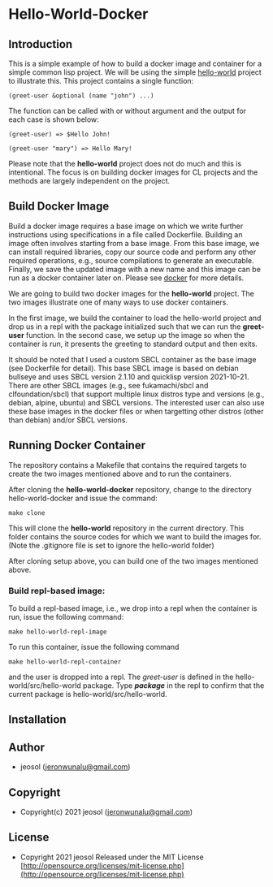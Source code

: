 # Hello-World-Docker

## Introduction
This is a simple example of how to build a docker image and container for a simple common lisp project. We will be using the simple [hello-world](https://github.com/jeosol/hello-world) project to illustrate this. This project contains a single function:
```
(greet-user &optional (name "john") ...)
```
The function can be called with or without argument and the output for each case is shown below:
```
(greet-user) => $Hello John!
```
```
(greet-user "mary") => Hello Mary!
```
Please note that the **hello-world** project does not do much and this is intentional. The focus is on building docker images for CL projects and the methods
are largely independent on the project.

## Build Docker Image

Build a docker image requires a base image on which we write further instructions using specifications in a file called Dockerfile. Building an image often involves starting from a base image. From this base image, we can install required libraries, copy our source code and perform any other required operations, e.g., source compilations to generate an executable. Finally, we save the updated image with a new name and this image can be run as a docker container later on. Please see [docker](https://docs.docker.com/engine/reference/builder/) for more details. 

We are going to build two docker images for the **hello-world** project. The two images illustrate one of many ways to use docker containers.

In the first image, we build the container to load the hello-world project and
drop us in a repl with the package initialized such that we can run the
**greet-user** function. In the second case, we setup up the image so when the container is run, it presents the greeting to standard output and then exits.

It should be noted that I used a custom SBCL container as the base image (see Dockerfile for detail). This base SBCL image is based on debian bullseye and uses SBCL version 2.1.10 and quicklisp version 2021-10-21. There are other SBCL images (e.g., see fukamachi/sbcl and clfoundation/sbcl) that support multiple linux distros type and versions (e.g., debian, alpine, ubuntu) and SBCL versions. The interested user can also use these base images in the docker files or when targetting other distros (other than debian) and/or SBCL versions.

## Running Docker Container
The repository contains a Makefile that contains the required targets to create the two images mentioned above and to run the containers.

After cloning the **hello-world-docker** repository, change to the directory hello-world-docker and issue the command:
```
make clone
```
This will clone the **hello-world** repository in the current directory. This folder contains the source codes for which we want to build the images for. (Note the .gitignore file is set to ignore the hello-world folder)

After cloning setup above, you can build one of the two images mentioned above.

### Build repl-based image:
To build a repl-based image, i.e., we drop into a repl when the container is run, issue the following command:
```
make hello-world-repl-image
```
To run this container, issue the following command
```
make hello-world-repl-container
```
and the user is dropped into a repl. The *greet-user* is defined in the hello-world/src/hello-world package. Type ***package*** in the repl to confirm that the current package is hello-world/src/hello-world.

## Installation

## Author

* jeosol (jeronwunalu@gmail.com)

## Copyright

* Copyright(c) 2021 jeosol (jeronwunalu@gmail.com)


## License

* Copyright 2021 jeosol Released under the MIT License [http://opensource.org/licenses/mit-license.php](http://opensource.org/licenses/mit-license.php)
